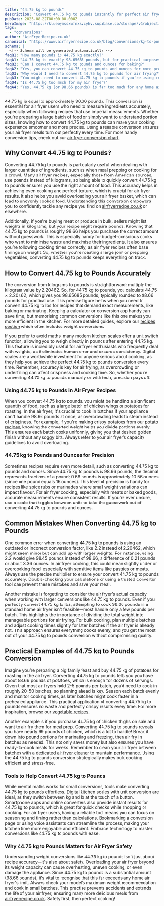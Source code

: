 ```yaml
---
title: "44.75 kg to pounds"
description: "Convert 44.75 kg to pounds instantly for perfect air fryer meal prep. Get accurate results and handy cooking tips in seconds."
pubDate: 2025-08-22T00:00:00.000Z
heroImage: "https://klueoymssxwfnxsvcyhv.supabase.co/storage/v1/object/public/Shmucket/44-75-kg-to-pounds.webp"
tags:
  - "conversions"
author: "AirFryerRecipe.co.uk"
canonical: "https://www.airfryerrecipe.co.uk/blog/conversions/kg-to-pounds/44-75-kg-to-pounds"
schema: |
  <!-- Schema will be generated automatically -->
faqQ1: "How many pounds is 44.75 kg exactly?"
faqA1: "44.75 kg is exactly 98.65685 pounds, but for practical purposes, it's commonly rounded to 98.66 pounds. This conversion uses the standard factor of 1 kilogram equalling 2.20462 pounds. For air fryer cooking, rounding to two decimal places is usually sufficient to ensure accurate ingredient measurements and consistent results."
faqQ2: "Can I convert 44.75 kg to pounds and ounces for baking?"
faqA2: "Yes, you can convert 44.75 kg to pounds and ounces for more precision. 44.75 kg is 98 pounds and approximately 10.5 ounces (since 0.65685 pounds × 16 ounces = 10.5096 ounces). This level of detail is useful in baking or when making spice mixes in your air fryer, where small weight differences can affect texture and flavour. Use a kitchen scale that switches between units for ease."
faqQ3: "Why would I need to convert 44.75 kg to pounds for air frying?"
faqA3: "You might need to convert 44.75 kg to pounds if you're using recipes from countries that favour imperial measurements, or if you buy ingredients in bulk measured in kilograms. Accurate conversions ensure you use the right amount for air fryer cooking, preventing overcrowding and ensuring even crisping. It's also handy for meal prepping large quantities and portioning correctly for batch cooking."
faqQ4: "Is 44.75 kg too much for my air fryer?"
faqA4: "Yes, 44.75 kg (or 98.66 pounds) is far too much for any home air fryer, as most models hold only 2-5 pounds per batch. Attempting to cook this much at once would overload the basket, leading to uneven cooking and potential safety issues. Always divide large quantities like this into smaller batches based on your air fryer's capacity, and adjust cooking times as needed for best results."
---
```

<p>44.75 kg is equal to approximately 98.66 pounds. This conversion is essential for air fryer users who need to measure ingredients accurately, especially when following recipes that use imperial measurements. Whether you're preparing a large batch of food or simply want to understand portion sizes, knowing how to convert 44.75 kg to pounds can make your cooking experience smoother and more precise. Using a reliable conversion ensures your air fryer meals turn out perfectly every time. For more handy conversion tips, check out our <a href="https://www.airfryerrecipe.co.uk/air-fryer-conversion-chart">air fryer conversion chart</a>.</p>

<h2>Why Convert 44.75 kg to Pounds?</h2>
<p>Converting 44.75 kg to pounds is particularly useful when dealing with larger quantities of ingredients, such as when meal prepping or cooking for a crowd. Many air fryer recipes, especially those from American sources, use pounds instead of kilograms, so being able to quickly convert 44.75 kg to pounds ensures you use the right amount of food. This accuracy helps in achieving even cooking and perfect texture, which is crucial for air fryer results. It also helps you avoid overloading your air fryer basket, which can lead to unevenly cooked food. Understanding this conversion empowers you to confidently tackle any recipe you find on <a href="https://www.airfryerrecipe.co.uk/">airfryerrecipe.co.uk</a> or elsewhere.</p>

<p>Additionally, if you're buying meat or produce in bulk, sellers might list weights in kilograms, but your recipe might require pounds. Knowing that 44.75 kg to pounds is roughly 98.66 helps you purchase the correct amount without guesswork. This is especially handy for budget-conscious cooks who want to minimise waste and maximise their ingredients. It also ensures you’re following cooking times correctly, as air fryer recipes often base timings on weight. So, whether you're roasting a large joint or prepping vegetables, converting 44.75 kg to pounds keeps everything on track.</p>

<h2>How to Convert 44.75 kg to Pounds Accurately</h2>
<p>The conversion from kilograms to pounds is straightforward: multiply the kilogram value by 2.20462. So, for 44.75 kg to pounds, you calculate 44.75 × 2.20462, which gives you 98.65685 pounds, typically rounded to 98.66 pounds for practical use. This precise figure helps when you need to convert 44.75 kg to lbs for recipes that demand exact measurements, like baking or marinating. Keeping a calculator or conversion app handy can save time, but memorising common conversions like this one makes you more efficient in the kitchen. For more detailed guides, explore our <a href="https://www.airfryerrecipe.co.uk/recipes">recipes section</a> which often includes weight conversions.</p>

<p>If you prefer to avoid maths, many modern kitchen scales offer a unit switch function, allowing you to weigh directly in pounds after entering 44.75 kg. This feature is incredibly useful for air fryer enthusiasts who frequently deal with weights, as it eliminates human error and ensures consistency. Digital scales are a worthwhile investment for anyone serious about cooking, as they help you achieve the perfect 44.75 kg to pounds conversion every time. Remember, accuracy is key for air frying, as overcrowding or underfilling can affect crispiness and cooking time. So, whether you're converting 44.75 kg to pounds manually or with tech, precision pays off.</p>

<h3>Using 44.75 kg to Pounds in Air Fryer Recipes</h3>
<p>When you convert 44.75 kg to pounds, you might be handling a significant quantity of food, such as a large batch of chicken wings or potatoes for roasting. In the air fryer, it's crucial to cook in batches if your appliance can't handle 98.66 pounds at once, as overcrowding leads to steam instead of crispiness. For example, if you're making crispy potatoes from our <a href="https://www.airfryerrecipe.co.uk/recipe-category/potatoes">potato recipes</a>, knowing the converted weight helps you divide portions evenly. This ensures each batch cooks uniformly, giving you that desired golden finish without any soggy bits. Always refer to your air fryer’s capacity guidelines to avoid overloading.</p>

<h3>44.75 kg to Pounds and Ounces for Precision</h3>
<p>Sometimes recipes require even more detail, such as converting 44.75 kg to pounds and ounces. Since 44.75 kg to pounds is 98.66 pounds, the decimal represents fractions of a pound; 0.66 pounds is approximately 10.56 ounces (since one pound equals 16 ounces). This level of precision is handy for recipes like spice rubs or marinades where small weight variations can impact flavour. For air fryer cooking, especially with meats or baked goods, accurate measurements ensure consistent results. If you're ever unsure, use a scale that toggles between units to take the guesswork out of converting 44.75 kg to pounds and ounces.</p>

<h2>Common Mistakes When Converting 44.75 kg to Pounds</h2>
<p>One common error when converting 44.75 kg to pounds is using an outdated or incorrect conversion factor, like 2.2 instead of 2.20462, which might seem minor but can add up with larger weights. For instance, using 2.2 would give 98.45 pounds instead of 98.66, a difference of 0.21 pounds or about 3.36 ounces. In air fryer cooking, this could mean slightly under or overcooking food, especially with sensitive items like pastries or meats. Always use the precise multiplier to ensure your convert 44.75 kg to pounds accurately. Double-checking your calculations or using a trusted converter tool can prevent these mistakes and save your meal.</p>

<p>Another mistake is forgetting to consider the air fryer’s actual capacity when working with larger conversions like 44.75 kg to pounds. Even if you perfectly convert 44.75 kg to lbs, attempting to cook 98.66 pounds in a standard home air fryer isn't feasible—most handle only a few pounds per batch. This highlights the importance of dividing the total weight into manageable portions for air frying. For bulk cooking, plan multiple batches and adjust cooking times slightly for later batches if the air fryer is already hot. This approach ensures everything cooks evenly, and you get the most out of your 44.75 kg to pounds conversion without compromising quality.</p>

<h2>Practical Examples of 44.75 kg to Pounds Conversion</h2>
<p>Imagine you’re preparing a big family feast and buy 44.75 kg of potatoes for roasting in the air fryer. Converting 44.75 kg to pounds tells you you have about 98.66 pounds of potatoes, which is enough for dozens of servings. Given that most air fryers hold 2-5 pounds per batch, you’d need to cook in roughly 20-50 batches, so planning ahead is key. Season each batch evenly and monitor cooking times, as later batches might cook faster in a preheated appliance. This practical application of converting 44.75 kg to pounds ensures no waste and perfectly crispy results every time. For more inspiration, browse our <a href="https://www.airfryerrecipe.co.uk/recipe-category/vegetables">vegetable recipes</a>.</p>

<p>Another example is if you purchase 44.75 kg of chicken thighs on sale and want to air fry them for meal prep. Converting 44.75 kg to pounds reveals you have nearly 99 pounds of chicken, which is a lot to handle! Break it down into pound portions for marinating and freezing, then air fry in batches as needed. This not only saves money but also ensures you have ready-to-cook meals for weeks. Remember to clean your air fryer between batches with a dedicated <a href="https://www.airfryerrecipe.co.uk/air-fryer-cleaner">air fryer cleaner</a> to maintain performance. Using the 44.75 kg to pounds conversion strategically makes bulk cooking efficient and stress-free.</p>

<h3>Tools to Help Convert 44.75 kg to Pounds</h3>
<p>While mental maths works for small conversions, tools make converting 44.75 kg to pounds effortless. Digital kitchen scales with unit conversion are ideal, as they switch between kg and lb at the touch of a button. Smartphone apps and online converters also provide instant results for 44.75 kg to pounds, which is great for quick checks while shopping or cooking. For air fryer users, having a reliable tool means you can focus on seasoning and timing rather than calculations. Bookmarking a conversion page or using voice assistants can streamline the process, making your kitchen time more enjoyable and efficient. Embrace technology to master conversions like 44.75 kg to pounds with ease.</p>

<h3>Why 44.75 kg to Pounds Matters for Air Fryer Safety</h3>
<p>Understanding weight conversions like 44.75 kg to pounds isn't just about recipe accuracy—it's also about safety. Overloading your air fryer beyond its weight capacity can cause overheating, uneven cooking, or even damage the appliance. Since 44.75 kg to pounds is a substantial amount (98.66 pounds), it's vital to recognise that this far exceeds any home air fryer's limit. Always check your model’s maximum weight recommendation and cook in small batches. This practise prevents accidents and extends the life of your air fryer, ensuring many more delicious meals from <a href="https://www.airfryerrecipe.co.uk/">airfryerrecipe.co.uk</a>. Safety first, then perfect cooking!</p>
